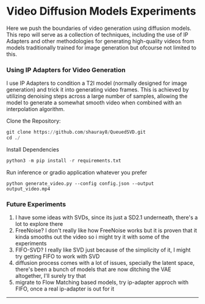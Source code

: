 # Video Diffusion Models Experiments

Here we push the boundaries of video generation using diffusion models. This repo will serve as a collection of techniques, including the use of IP Adapters and other methodologies for generating high-quality videos from models traditionally trained for image generation but ofcourse not limited to this.

### Using IP Adapters for Video Generation

I use IP Adapters to condition a T2I model (normally designed for image generation) and trick it into generating video frames. This is achieved by utilizing denoising steps across a large number of samples, allowing the model to generate a somewhat smooth video when combined with an interpolation algorithm.

Clone the Repository:
```py
git clone https://github.com/shauray8/QueuedSVD.git
cd ./
```
Install Dependencies
```py
python3 -m pip install -r requirements.txt
```
Run inference or gradio application whatever you prefer

```
python generate_video.py --config config.json --output output_video.mp4
```


### Future Experiments

1. I have some ideas with SVDs, since its just a SD2.1 underneath, there's a lot to explore there
2. FreeNoise? I don't really like how FreeNoise works but it is proven that it kinda smooths out the video so i might try it with some of the experiments 
3. FIFO-SVD? I really like SVD just because of the simplicity of it, I might try getting FIFO to work with SVD
4. diffusion process comes with a lot of issues, specially the latent space, there's been a bunch of models that are now ditching the VAE altogether, I'll surely try that
5. migrate to Flow Matching based models, try ip-adapter approch with FIFO, once a real ip-adapter is out for it 

---

